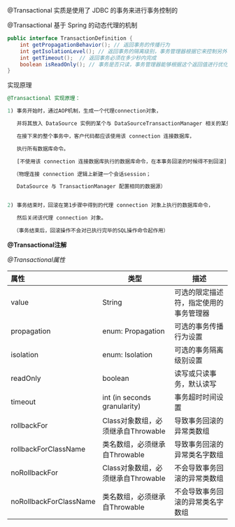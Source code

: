 @Transactional 实质是使用了 JDBC 的事务来进行事务控制的

@Transactional 基于 Spring 的动态代理的机制

```java
public interface TransactionDefinition {
    int getPropagationBehavior(); // 返回事务的传播行为
    int getIsolationLevel(); // 返回事务的隔离级别，事务管理器根据它来控制另外一个事务可以看到本事务内的哪些数据
    int getTimeout();  // 返回事务必须在多少秒内完成
    boolean isReadOnly(); // 事务是否只读，事务管理器能够根据这个返回值进行优化，确保事务是只读的
} 
```

实现原理


```sql
@Transactional 实现原理：

1) 事务开始时，通过AOP机制，生成一个代理connection对象，

   并将其放入 DataSource 实例的某个与 DataSourceTransactionManager 相关的某处容器中。

   在接下来的整个事务中，客户代码都应该使用该 connection 连接数据库，

   执行所有数据库命令。

   [不使用该 connection 连接数据库执行的数据库命令，在本事务回滚的时候得不到回滚]

  （物理连接 connection 逻辑上新建一个会话session；

   DataSource 与 TransactionManager 配置相同的数据源）


2) 事务结束时，回滚在第1步骤中得到的代理 connection 对象上执行的数据库命令，

   然后关闭该代理 connection 对象。

  （事务结束后，回滚操作不会对已执行完毕的SQL操作命令起作用）
```



**@Transactional注解**

*@Transactional属性*

| 属性                   | 类型                               | 描述                                   |
| :--------------------- | ---------------------------------- | -------------------------------------- |
| value                  | String                             | 可选的限定描述符，指定使用的事务管理器 |
| propagation            | enum: Propagation                  | 可选的事务传播行为设置                 |
| isolation              | enum: Isolation                    | 可选的事务隔离级别设置                 |
| readOnly               | boolean                            | 读写或只读事务，默认读写               |
| timeout                | int (in seconds granularity)       | 事务超时时间设置                       |
| rollbackFor            | Class对象数组，必须继承自Throwable | 导致事务回滚的异常类数组               |
| rollbackForClassName   | 类名数组，必须继承自Throwable      | 导致事务回滚的异常类名字数组           |
| noRollbackFor          | Class对象数组，必须继承自Throwable | 不会导致事务回滚的异常类数组           |
| noRollbackForClassName | 类名数组，必须继承自Throwable      | 不会导致事务回滚的异常类名字数组       |